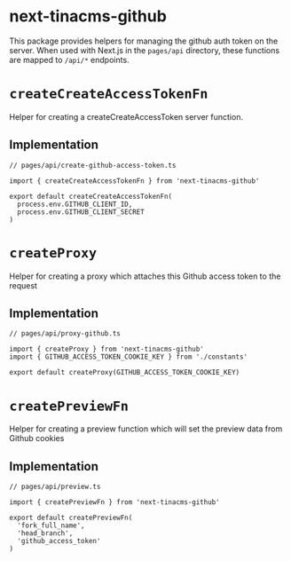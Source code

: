 # next-tinacms-github

This package provides helpers for managing the github auth token on the server.
When used with Next.js in the `pages/api` directory, these functions are mapped to `/api/*` endpoints.

# `createCreateAccessTokenFn`
Helper for creating a createCreateAccessToken server function.

## Implementation

```
// pages/api/create-github-access-token.ts

import { createCreateAccessTokenFn } from 'next-tinacms-github'

export default createCreateAccessTokenFn(
  process.env.GITHUB_CLIENT_ID,
  process.env.GITHUB_CLIENT_SECRET
)
```

# `createProxy`
Helper for creating a proxy which attaches this Github access token to the request

## Implementation

```
// pages/api/proxy-github.ts

import { createProxy } from 'next-tinacms-github'
import { GITHUB_ACCESS_TOKEN_COOKIE_KEY } from './constants'

export default createProxy(GITHUB_ACCESS_TOKEN_COOKIE_KEY)
```

# `createPreviewFn`
Helper for creating a preview function which will set the preview data from Github cookies

## Implementation

```
// pages/api/preview.ts

import { createPreviewFn } from 'next-tinacms-github'

export default createPreviewFn(
  'fork_full_name',
  'head_branch',
  'github_access_token'
)

```